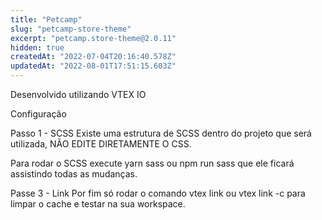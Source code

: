 ```yaml
---
title: "Petcamp"
slug: "petcamp-store-theme"
excerpt: "petcamp.store-theme@2.0.11"
hidden: true
createdAt: "2022-07-04T20:16:40.578Z"
updatedAt: "2022-08-01T17:51:15.603Z"
---
```

Desenvolvido utilizando VTEX IO

Configuração

Passo 1 - SCSS
Existe uma estrutura de SCSS dentro do projeto que será utilizada, NÃO EDITE DIRETAMENTE O CSS.

Para rodar o SCSS execute yarn sass ou npm run sass que ele ficará assistindo todas as mudanças.

Passe 3 - Link
Por fim só rodar o comando vtex link ou vtex link -c para limpar o cache e testar na sua workspace.